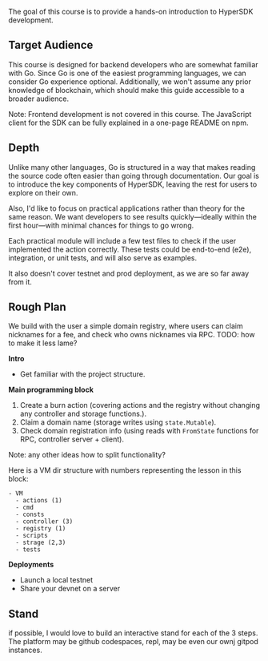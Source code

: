 The goal of this course is to provide a hands-on introduction to HyperSDK development.

## Target Audience
This course is designed for backend developers who are somewhat familiar with Go. Since Go is one of the easiest programming languages, we can consider Go experience optional. Additionally, we won't assume any prior knowledge of blockchain, which should make this guide accessible to a broader audience.

Note: Frontend development is not covered in this course. The JavaScript client for the SDK can be fully explained in a one-page README on npm.

## Depth
Unlike many other languages, Go is structured in a way that makes reading the source code often easier than going through documentation. Our goal is to introduce the key components of HyperSDK, leaving the rest for users to explore on their own.

Also, I'd like to focus on practical applications rather than theory for the same reason. We want developers to see results quickly—ideally within the first hour—with minimal chances for things to go wrong.

Each practical module will include a few test files to check if the user implemented the action correctly. These tests could be end-to-end (e2e), integration, or unit tests, and will also serve as examples.

It also doesn't cover testnet and prod deployment, as we are so far away from it. 

## Rough Plan

We build with the user a simple domain registry, where users can claim nicknames for a fee, and check who owns nicknames via RPC.
TODO: how to make it less lame?

**Intro**
- Get familiar with the project structure.

**Main programming block**

1. Create a burn action (covering actions and the registry without changing any controller and storage functions.).
2. Claim a domain name (storage writes using `state.Mutable`).
3. Check domain registration info (using reads with `FromState` functions for RPC, controller server + client).

Note: any other ideas how to split functionality?

Here is a VM dir structure with numbers representing the lesson in this block:
```
- VM
  - actions (1)
  - cmd
  - consts
  - controller (3)
  - registry (1)
  - scripts
  - strage (2,3)
  - tests

```

**Deployments**

- Launch a local testnet
- Share your devnet on a server


## Stand

if possible, I would love to build an interactive stand for each of the 3 steps. The platform may be github codespaces, repl, may be even our ownj gitpod instances. 
